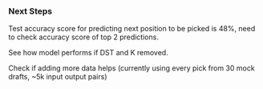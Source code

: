 ### Next Steps

Test accuracy score for predicting next position to be picked is 48%, need to check accuracy score of top 2 predictions.

See how model performs if DST and K removed.

Check if adding more data helps (currently using every pick from 30 mock drafts, ~5k input output pairs)
